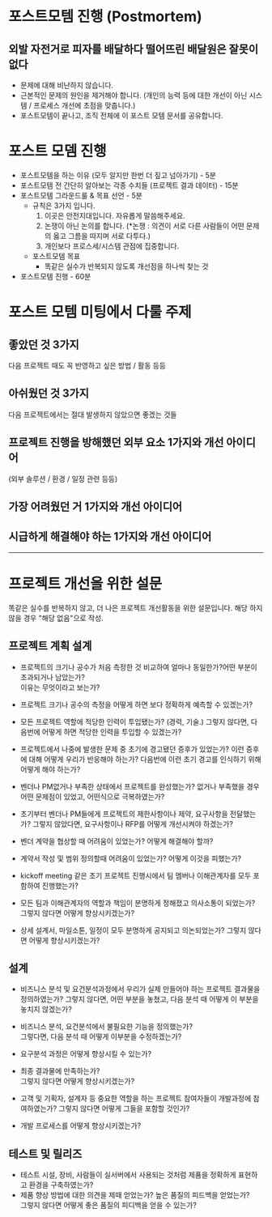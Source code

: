 # 포스트모템 진행 (Postmortem)

## 외발 자전거로 피자를 배달하다 떨어뜨린 배달원은 잘못이 없다
- 문제에 대해 비난하지 않습니다.  
- 근본적인 문제의 원인을 제거해야 합니다. (개인의 능력 등에 대한 개선이 아닌 시스템 / 프로세스 개선에 초점을 맞춥니다.)   
- 포스트모템이 끝나고, 조직 전체에 이 포스트 모템 문서를 공유합니다.  

# 포스트 모뎀 진행
- 포스트모템을 하는 이유 (모두 알지만 한번 더 짚고 넘아가기) - 5분   
- 포스트모템 전 간단히 알아보는 각종 수치들 (프로젝트 결과 데이터) - 15분   
- 포스트모템 그라운드룰 & 목표 선언 - 5분   
    - 규칙은 3가지 입니다.
        1. 이곳은 안전지대입니다. 자유롭게 말씀해주세요.
        2. 논쟁이 아닌 논의를 합니다.  (*논쟁 : 의견이 서로 다른 사람들이 어떤 문제의 옳고 그름을 따지며 서로 다투다.)
        3. 개인보다 프로스세/시스템 관점에 집중합니다.    
    - 포스트모템 목표
        - 똑같은 실수가 반복되지 않도록 개선점을 하나씩 찾는 것
- 포스트모템 진행 -  60분   

# 포스트 모템 미팅에서 다룰 주제
## 좋았던 것 3가지
다음 프로젝트 때도 꼭 반영하고 싶은 방법 / 활동 등등  
## 아쉬웠던 것 3가지
다음 프로젝트에서는 절대 발생하지 않았으면 좋겠는 것들  
## 프로젝트 진행을 방해했던 외부 요소 1가지와 개선 아이디어
(외부 솔루션 / 환경 / 일정 관련 등등)  
## 가장 어려웠던 거 1가지와 개선 아이디어  
## 시급하게 해결해야 하는 1가지와 개선 아이디어  

-----

# 프로젝트 개선을 위한 설문
똑같은 실수를 반복하지 않고, 더 나은 프로젝트 개선활동을 위한 설문입니다.
해당 하지 않을 경우 "해당 없음"으로 작성.

## 프로젝트 계획 설계
- 프로젝트의 크기나 공수가 처음 측정한 것 비교하여 얼마나 동일한가?어떤 부분이 초과되거나 남았는가?  
이유는 무엇이라고 보는가?  

- 프로젝트 크기나 공수의 측정을 어떻게 하면 보다 정확하게 예측할 수 있겠는가?	

- 모든 프로젝트 역할에 적당한 인력이 투입됐는가? (경력, 기술.)
그렇지 않다면, 다음번에 어떻게 하면 적당한 인력을 투입할 수 있겠는가?  

- 프로젝트에서 나중에 발생한 문제 중 초기에 경고됐던 증후가 있었는가? 
이런 증후에 대해 어떻게 우리가 반응해야 하는가? 다음번에 이런 초기 경고를 인식하기 위해 어떻게 해야 하는가?	 

- 벤더나 PM없거나 부족한 상태에서 프로젝트를 완성했는가? 없거나 부족했을 경우 어떤 문제점이 있었고, 어떤식으로 극복하였는가?

- 초기부터 벤더나 PM들에게 프로젝트의 제한사항이나 제약, 요구사항을 전달했는가?
그렇지 않았다면, 요구사항이나 RFP를 어떻게 개선시켜야 하겠는가?	 

- 벤더 계약을 협상할 때 어려움이 있었는가? 어떻게 해결해야 할까?	

- 계약서 작성 및 범위 정의할때 어려움이 있었는가? 어떻게 이것을 피했는가?	

- kickoff meeting 같은 초기 프로젝트 진행시에서 팀 멤버나 이해관계자를 모두 포함하여 진행했는가?	

- 모든 팀과 이해관계자의 역할과 책임이 분명하게 정해졌고 의사소통이 되었는가?
그렇지 않다면 어떻게 향상시키겠는가?  

- 상세 설계서, 마일소톤, 일정이 모두 분명하게 공지되고 의논되었는가?
그렇지 않다면 어떻게 향상시키겠는가?  

## 설계
- 비즈니스 분석 및 요건분석과정에서 우리가 실제 만들어야 하는 프로젝트 결과물을 정의하였는가?
그렇지 않다면, 어떤 부분을 놓쳤고, 다음 분석 때 어떻게 이 부분을 놓치지 않겠는가?	

- 비즈니스 분석, 요건분석에서 불필요한 기능을 정의했는가?   
그렇다면, 다음 분석 때 어떻게 이부분을 수정하겠는가?	

- 요구분석 과정은 어떻게 향상시킬 수 있는가?	

- 최종 결과물에 만족하는가?   
그렇지 않다면 어떻게 향상시키겠는가?   

- 고객 및 기획자, 설계자 등 중요한 역할을 하는 프로젝트 참여자들이 개발과정에 참여하였는가?
그렇지 않다면 어떻게 그들을 포함할 것인가?   

- 개발 프로세스를 어떻게 향상시키겠는가?    

## 테스트 및 릴리즈
- 테스트 시설, 장비, 사람들이 실서버에서 사용되는 것처럼 제품을 정확하게 표현하고 환경을 구축하였는가?	   
- 제품 향상 방법에 대한 의견을 제때 얻었는가? 높은 품질의 피드백을 얻었는가?   
그렇지 않다면 어떻게 좋은 품질의 피디백을 얻을 수 있는가?   